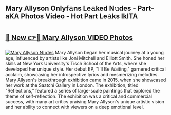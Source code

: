 ## Mary Allyson Onlyf𝚊ns Le𝚊ked N𝚞des - Part-aKA Photos Video - Hot Part Le𝚊ks lklTA

# <h2><a href="http://ab48061.deff.icu/?id=Mary+Allyson">🔗 New 👉🔴 Mary Allyson VIDEO Photos</a></h2>

[![Mary Allyson N𝚞des](https://i.imgur.com/rIISA9y.gif)](http://ab48061.deff.icu/?id=Mary+Allyson)
Mary Allyson began her musical journey at a young age, influenced by artists like Joni Mitchell and Elliott Smith. She honed her skills at New York University's Tisch School of the Arts, where she developed her unique style. Her debut EP, "I'll Be Waiting," garnered critical acclaim, showcasing her introspective lyrics and mesmerizing melodies. Mary Allyson's breakthrough exhibition came in 2015, when she showcased her work at the Saatchi Gallery in London. The exhibition, titled "Reflections," featured a series of large-scale paintings that explored the theme of self-reflection. The exhibition was a critical and commercial success, with many art critics praising Mary Allyson's unique artistic vision and her ability to connect with viewers on a deep emotional level.
